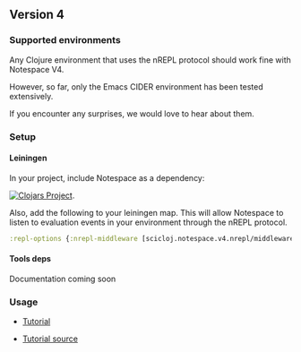 ## Version 4

### Supported environments

Any Clojure environment that uses the nREPL protocol should work fine with Notespace V4.

However, so far, only the Emacs CIDER environment has been tested extensively.

If you encounter any surprises, we would love to hear about them.

### Setup

#### Leiningen
In your project, include Notespace as a dependency:

[![Clojars Project](https://img.shields.io/clojars/v/scicloj/notespace.svg)](https://clojars.org/scicloj/notespace).

Also, add the following to your leiningen map. This will allow Notespace to listen to evaluation events in your environment through the nREPL protocol.

```clj
:repl-options {:nrepl-middleware [scicloj.notespace.v4.nrepl/middleware]}
```

#### Tools deps
Documentation coming soon

### Usage

* [Tutorial](https://scicloj.github.io/notespace/doc/scicloj/notespace/v4/tutorial-test/index.html)

* [Tutorial source](../test/scicloj/notespace/v4/tutorial_test.clj)
                    

